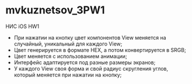 # mvkuznetsov_3PW1
НИС iOS HW1

- При нажатии на кнопку цвет компонентов View меняется на случайный, уникальный для каждого View;
- Цвет генерируется в формате HEX, а потом конвертируется в SRGB;
- Цвет меняется с использованием анимации;
- Интерфейс адаптируется под разные размеры экранов;
- У каждого View своя форма и свой радиус скругления углов, который меняется при нажатии на кнопку;
